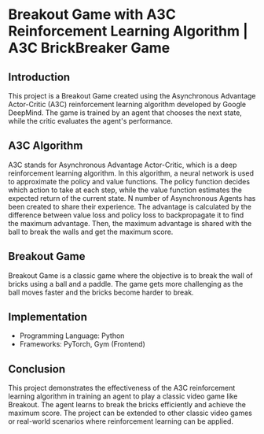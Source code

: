 # Breakout Game with A3C Reinforcement Learning Algorithm | A3C BrickBreaker Game

## Introduction
This project is a Breakout Game created using the Asynchronous Advantage Actor-Critic (A3C) reinforcement learning algorithm developed by Google DeepMind. The game is trained by an agent that chooses the next state, while the critic evaluates the agent's performance.

## A3C Algorithm
A3C stands for Asynchronous Advantage Actor-Critic, which is a deep reinforcement learning algorithm. In this algorithm, a neural network is used to approximate the policy and value functions. The policy function decides which action to take at each step, while the value function estimates the expected return of the current state. N number of Asynchronous Agents has been created to share their experience. The advantage is calculated by the difference between value loss and policy loss to backpropagate it to find the maximum advantage. Then, the maximum advantage is shared with the ball to break the walls and get the maximum score.

## Breakout Game
Breakout Game is a classic game where the objective is to break the wall of bricks using a ball and a paddle. The game gets more challenging as the ball moves faster and the bricks become harder to break.

## Implementation
- Programming Language: Python
- Frameworks: PyTorch, Gym (Frontend)

## Conclusion
This project demonstrates the effectiveness of the A3C reinforcement learning algorithm in training an agent to play a classic video game like Breakout. The agent learns to break the bricks efficiently and achieve the maximum score. The project can be extended to other classic video games or real-world scenarios where reinforcement learning can be applied.
